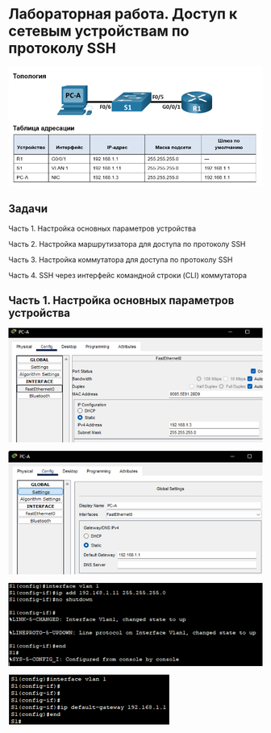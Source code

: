 # Лабораторная работа. Доступ к сетевым устройствам по протоколу SSH

![alt text](https://raw.githubusercontent.com/rpv101101/OTUS-homework/main/lab5/IMG/0_%D0%A2%D0%BE%D0%BF%D0%BE%D0%BB%D0%BE%D0%B3%D0%B8%D1%8F.png)

## Задачи
Часть 1. Настройка основных параметров устройства

Часть 2. Настройка маршрутизатора для доступа по протоколу SSH

Часть 3. Настройка коммутатора для доступа по протоколу SSH

Часть 4. SSH через интерфейс командной строки (CLI) коммутатора

## Часть 1. Настройка основных параметров устройства

![alt text](https://raw.githubusercontent.com/rpv101101/OTUS-homework/main/lab5/IMG/1_%D0%9D%D0%B0%D1%81%D1%82%D1%80%D0%BE%D0%B9%D0%BA%D0%B0_PCA_1.png)

![alt text](https://raw.githubusercontent.com/rpv101101/OTUS-homework/main/lab5/IMG/2_%D0%9D%D0%B0%D1%81%D1%82%D1%80%D0%BE%D0%B9%D0%BA%D0%B0_PCA_2.png)

![alt text](https://raw.githubusercontent.com/rpv101101/OTUS-homework/main/lab5/IMG/3_conf_vlan_1.png)

![alt text](https://raw.githubusercontent.com/rpv101101/OTUS-homework/main/lab5/IMG/4_conf_def_gateway.png)

